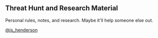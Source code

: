 Threat Hunt and Research Material
---------------------------------------
Personal rules, notes, and research. Maybe it'll help someone else out. 

[@is_henderson](https://twitter.com/is_henderson)
